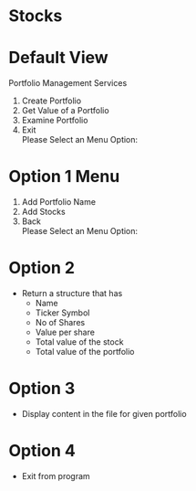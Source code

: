 # Stocks

# Default View
Portfolio Management Services
1) Create Portfolio
2) Get Value of a Portfolio
3) Examine Portfolio
4) Exit<br/>
   Please Select an Menu Option:
# Option 1 Menu
1) Add Portfolio Name
2) Add Stocks
3) Back<br/>
   Please Select an Menu Option:
# Option 2 
 - Return a structure that has 
   - Name
   - Ticker Symbol
   - No of Shares 
   - Value per share
   - Total value of the stock
   - Total value of the portfolio
# Option 3
   - Display content in the file for given portfolio 
# Option 4
   - Exit from program